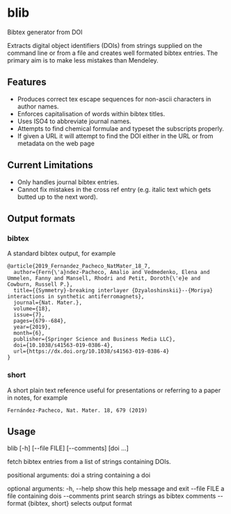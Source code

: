 # blib
Bibtex generator from DOI

Extracts digital object identifiers (DOIs) from strings supplied on the command line or from a file and creates well formated bibtex entries. The primary aim is to make less mistakes than Mendeley.

## Features
- Produces correct tex escape sequences for non-ascii characters in author names.
- Enforces capitalisation of words within bibtex titles. 
- Uses ISO4 to abbreviate journal names.
- Attempts to find chemical formulae and typeset the subscripts properly.
- If given a URL it will attempt to find the DOI either in the URL or from metadata on the web page

## Current Limitations
- Only handles journal bibtex entries.
- Cannot fix mistakes in the cross ref entry (e.g. italic text which gets butted up to the next word).

## Output formats

### bibtex

A standard bibtex output, for example

```
@article{2019_Fernandez_Pacheco_NatMater_18_7,
  author={Fern{\'a}ndez-Pacheco, Amalio and Vedmedenko, Elena and Ummelen, Fanny and Mansell, Rhodri and Petit, Doroth{\'e}e and Cowburn, Russell P.},
  title={{Symmetry}-breaking interlayer {Dzyaloshinskii}--{Moriya} interactions in synthetic antiferromagnets},
  journal={Nat. Mater.},
  volume={18},
  issue={7},
  pages={679--684},
  year={2019},
  month={6},
  publisher={Springer Science and Business Media LLC},
  doi={10.1038/s41563-019-0386-4},
  url={https://dx.doi.org/10.1038/s41563-019-0386-4}
}
```

### short

A short plain text reference useful for presentations or referring to a paper in notes, for example

```
Fernández-Pacheco, Nat. Mater. 18, 679 (2019)
```


## Usage
blib [-h] [--file FILE] [--comments] [doi ...]

fetch bibtex entries from a list of strings containing DOIs.

positional arguments:
  doi          a string containing a doi

optional arguments:
  -h, --help               show this help message and exit
  --file FILE              a file containing dois
  --comments               print search strings as bibtex comments
  --format {bibtex, short} selects output format
